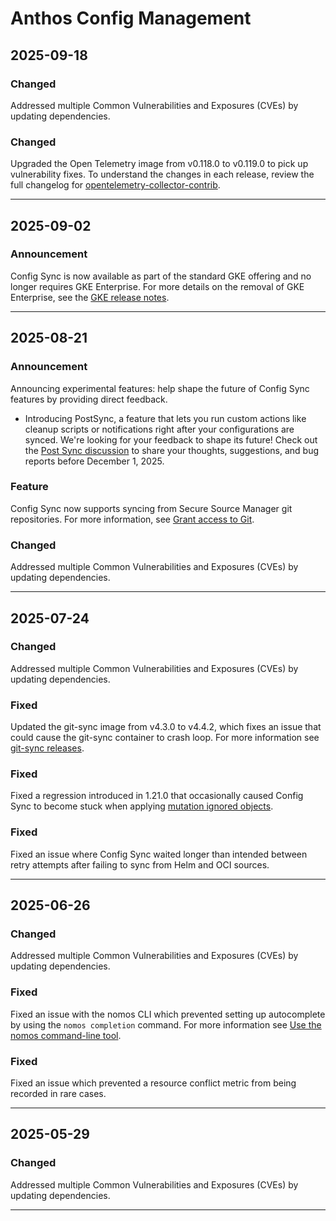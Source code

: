 # Anthos Config Management

## 2025-09-18

### Changed

Addressed multiple Common Vulnerabilities and Exposures (CVEs) by updating dependencies.

### Changed

Upgraded the Open Telemetry image from v0.118.0 to v0.119.0 to pick up vulnerability fixes. To understand the changes in each release, review the full changelog for [opentelemetry-collector-contrib](https://github.com/open-telemetry/opentelemetry-collector-contrib/blob/main/CHANGELOG.md).

---
## 2025-09-02

### Announcement

Config Sync is now available as part of the standard GKE offering and no longer requires GKE Enterprise. For more details on the removal of GKE Enterprise, see the [GKE release notes](https://cloud.google.com/kubernetes-engine/docs/release-notes#September_02_2025).

---
## 2025-08-21

### Announcement

Announcing experimental features: help shape the future of Config Sync features by providing direct feedback.

* Introducing PostSync, a feature that lets you run custom actions like cleanup scripts or notifications right after your configurations are synced. We're looking for your feedback to shape its future! Check out the [Post Sync discussion](https://github.com/GoogleContainerTools/kpt-config-sync/discussions/1830) to share your thoughts, suggestions, and bug reports before December 1, 2025.

### Feature

Config Sync now supports syncing from Secure Source Manager git repositories. For more information, see [Grant access to Git](https://cloud.google.com/kubernetes-engine/enterprise/config-sync/docs/how-to/installing-config-sync#git-creds-secret).

### Changed

Addressed multiple Common Vulnerabilities and Exposures (CVEs) by updating dependencies.

---
## 2025-07-24

### Changed

Addressed multiple Common Vulnerabilities and Exposures (CVEs) by updating dependencies.

### Fixed

Updated the git-sync image from v4.3.0 to v4.4.2, which fixes an issue that could cause the git-sync container to crash loop. For more information see [git-sync releases](https://github.com/kubernetes/git-sync/releases).

### Fixed

Fixed a regression introduced in 1.21.0 that occasionally caused Config Sync to become stuck when applying [mutation ignored objects](https://cloud.google.com/kubernetes-engine/enterprise/config-sync/docs/concepts/configs#ignoring).

### Fixed

Fixed an issue where Config Sync waited longer than intended between retry attempts after failing to sync from Helm and OCI sources.

---
## 2025-06-26

### Changed

Addressed multiple Common Vulnerabilities and Exposures (CVEs) by updating dependencies.

### Fixed

Fixed an issue with the nomos CLI which prevented setting up autocomplete by using the `nomos completion` command. For more information see [Use the nomos command-line tool](https://cloud.google.com/kubernetes-engine/enterprise/config-sync/docs/how-to/nomos-command).

### Fixed

Fixed an issue which prevented a resource conflict metric from being recorded in rare cases.

---
## 2025-05-29

### Changed

Addressed multiple Common Vulnerabilities and Exposures (CVEs) by updating dependencies.

---
